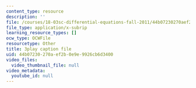 ```yaml
---
content_type: resource
description: ''
file: /courses/18-03sc-differential-equations-fall-2011/44b07230270aef2b0e9e9926cb6d3400_BwIZ0VzKEDg.srt
file_type: application/x-subrip
learning_resource_types: []
ocw_type: OCWFile
resourcetype: Other
title: 3play caption file
uid: 44b07230-270a-ef2b-0e9e-9926cb6d3400
video_files:
  video_thumbnail_file: null
video_metadata:
  youtube_id: null
---
```

